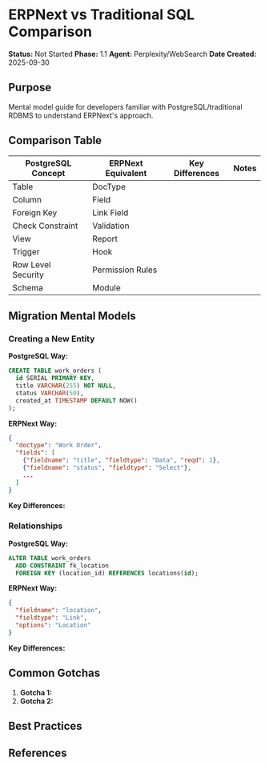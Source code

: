 # ERPNext vs Traditional SQL Comparison

**Status:** Not Started **Phase:** 1.1 **Agent:** Perplexity/WebSearch **Date
Created:** 2025-09-30

## Purpose

Mental model guide for developers familiar with PostgreSQL/traditional RDBMS to
understand ERPNext's approach.

## Comparison Table

| PostgreSQL Concept | ERPNext Equivalent | Key Differences  | Notes          |
| ------------------ | ------------------ | ---------------- | -------------- |
| Table              | DocType            | <!-- Fill in --> | <!-- Notes --> |
| Column             | Field              | <!-- Fill in --> | <!-- Notes --> |
| Foreign Key        | Link Field         | <!-- Fill in --> | <!-- Notes --> |
| Check Constraint   | Validation         | <!-- Fill in --> | <!-- Notes --> |
| View               | Report             | <!-- Fill in --> | <!-- Notes --> |
| Trigger            | Hook               | <!-- Fill in --> | <!-- Notes --> |
| Row Level Security | Permission Rules   | <!-- Fill in --> | <!-- Notes --> |
| Schema             | Module             | <!-- Fill in --> | <!-- Notes --> |

<!-- Agent: Expand table with findings -->

## Migration Mental Models

### Creating a New Entity

**PostgreSQL Way:**

```sql
CREATE TABLE work_orders (
  id SERIAL PRIMARY KEY,
  title VARCHAR(255) NOT NULL,
  status VARCHAR(50),
  created_at TIMESTAMP DEFAULT NOW()
);
```

**ERPNext Way:**

```json
{
  "doctype": "Work Order",
  "fields": [
    {"fieldname": "title", "fieldtype": "Data", "reqd": 1},
    {"fieldname": "status", "fieldtype": "Select"},
    ...
  ]
}
```

**Key Differences:**

<!-- Agent: Explain the philosophical differences -->

### Relationships

**PostgreSQL Way:**

```sql
ALTER TABLE work_orders
  ADD CONSTRAINT fk_location
  FOREIGN KEY (location_id) REFERENCES locations(id);
```

**ERPNext Way:**

```json
{
  "fieldname": "location",
  "fieldtype": "Link",
  "options": "Location"
}
```

**Key Differences:**

<!-- Agent: Explain relationship handling -->

## Common Gotchas

<!-- Agent: Document common mistakes when transitioning from SQL to ERPNext -->

1. **Gotcha 1:** <!-- Description -->
2. **Gotcha 2:** <!-- Description -->

## Best Practices

<!-- Agent: Document best practices for working with ERPNext schema -->

## References

<!-- Agent: List comparison guides, migration docs, tutorials -->
